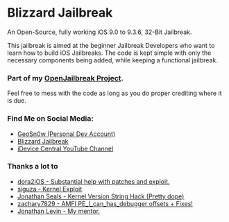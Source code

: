 # Blizzard Jailbreak
An Open-Source, fully working iOS 9.0 to 9.3.6, 32-Bit Jailbreak. 

This jailbreak is aimed at the beginner Jailbreak Developers who want to learn how to build iOS Jailbreaks.
The code is kept simple with only the necessary components being added, while keeping a functional jailbreak.

### Part of my <a href="https://github.com/GeoSn0w/OpenJailbreak">OpenJailbreak Project</a>.

Feel free to mess with the code as long as you do proper crediting where it is due.

### Find Me on Social Media:
* <a href="https://twitter.com/FCE365">GeoSn0w (Personal Dev Account)</a>
* <a href="https://twitter.com/GetBlizzardJB">Blizzard Jailbreak</a>
* <a href="https://youtube.com/fce365official">iDevice Central YouTube Channel</a>

### Thanks a lot to

* <a href="https://github.com/dora2-iOS"> dora2iOS - Substantial help with patches and exploit.</a>
* <a href="https://github.com/siguza"> siguza - Kernel Exploit</a>
* <a href="https://github.com/JonathanSeals"> Jonathan Seals - Kernel Version String Hack (Pretty dope) </a>
* <a href="https://github.com/zachary7829"> zachary7829 - AMFI PE_I_can_has_debugger offsets + Fixes!</a>
* <a href="https://twitter.com/Morpheus______"> Jonathan Levin - My mentor.</a>
